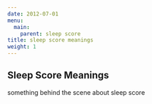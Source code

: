 ```yaml
---
date: 2012-07-01
menu:
  main:
    parent: sleep score
title: sleep score meanings
weight: 1
---
```


## Sleep Score Meanings

something behind the scene about sleep score
